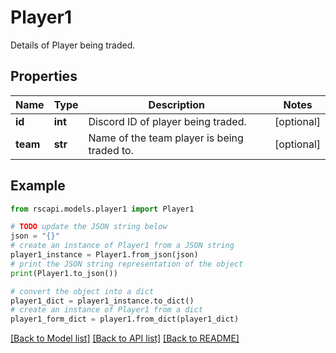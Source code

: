 # Player1

Details of Player being traded.

## Properties

Name | Type | Description | Notes
------------ | ------------- | ------------- | -------------
**id** | **int** | Discord ID of player being traded. | [optional] 
**team** | **str** | Name of the team player is being traded to. | [optional] 

## Example

```python
from rscapi.models.player1 import Player1

# TODO update the JSON string below
json = "{}"
# create an instance of Player1 from a JSON string
player1_instance = Player1.from_json(json)
# print the JSON string representation of the object
print(Player1.to_json())

# convert the object into a dict
player1_dict = player1_instance.to_dict()
# create an instance of Player1 from a dict
player1_form_dict = player1.from_dict(player1_dict)
```
[[Back to Model list]](../README.md#documentation-for-models) [[Back to API list]](../README.md#documentation-for-api-endpoints) [[Back to README]](../README.md)


